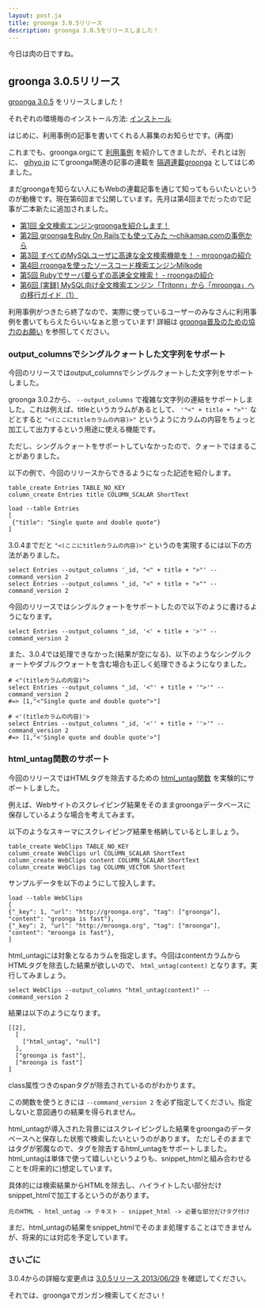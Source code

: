 ```yaml
---
layout: post.ja
title: groonga 3.0.5リリース
description: groonga 3.0.5をリリースしました！
---
```


今日は肉の日ですね。

groonga 3.0.5リリース
---------------------

[groonga 3.0.5](/ja/docs/news.html#release-3-0-5) をリリースしました！

それぞれの環境毎のインストール方法:
[インストール](/ja/docs/install.html)

はじめに、利用事例の記事を書いてくれる人募集のお知らせです。(再度)

これまでも、groonga.orgにて [利用事例](http://groonga.org/ja/users/)
を紹介してきましたが、それとは別に、 [gihyo.jp](http://gihyo.jp/)
にてgroonga関連の記事の連載を
[隔週連載groonga](http://gihyo.jp/dev/clip/01/groonga)
としてはじめました。

まだgroongaを知らない人にもWebの連載記事を通じて知ってもらいたいというのが動機です。現在第6回まで公開しています。先月は第4回までだったので記事が二本新たに追加されました。

-   [第1回
    全文検索エンジンgroongaを紹介します！](http://gihyo.jp/dev/clip/01/groonga/0001)
-   [第2回 groongaをRuby On Railsでも使ってみた
    ～chikamap.comの事例から](http://gihyo.jp/dev/clip/01/groonga/0002)
-   [第3回 すべてのMySQLユーザに高速な全文検索機能を！ -
    mroongaの紹介](http://gihyo.jp/dev/clip/01/groonga/0003)
-   [第4回
    rroongaを使ったソースコード検索エンジンMilkode](http://gihyo.jp/dev/clip/01/groonga/0004)
-   [第5回 Rubyでサーバ要らずの高速全文検索！ -
    rroongaの紹介](http://gihyo.jp/dev/clip/01/groonga/0005)
-   [第6回 [実録]
    MySQL向け全文検索エンジン「Tritonn」から「mroonga」への移行ガイド（1）](http://gihyo.jp/dev/clip/01/groonga/0006)

利用事例がつきたら終了なので、実際に使っているユーザーのみなさんに利用事例を書いてもらえたらいいなぁと思っています!
詳細は
[groonga普及のための協力のお願い](http://sourceforge.jp/projects/groonga/lists/archive/dev/2013-February/001186.html)
を参照してください。

### output_columnsでシングルクォートした文字列をサポート

今回のリリースではoutput_columnsでシングルクォートした文字列をサポートしました。

groonga 3.0.2から、 `--output_columns`
で複雑な文字列の連結をサポートしました。これは例えば、titleというカラムがあるとして、
`'"<" + title + ">"'` などとすると `"<(ここにtitleカラムの内容)>"`
というようにカラムの内容をちょっと加工して出力するという用途に使える機能です。

ただし、シングルクォートをサポートしていなかったので、クォートではまることがありました。

以下の例で、今回のリリースからできるようになった記述を紹介します。

    table_create Entries TABLE_NO_KEY
    column_create Entries title COLUMN_SCALAR ShortText

    load --table Entries
    [
     {"title": "Single quote and double quote"}
    ]

3.0.4までだと `"<(ここにtitleカラムの内容)>"`
というのを実現するには以下の方法がありました。

    select Entries --output_columns '_id, "<" + title + ">"' --command_version 2
    select Entries --output_columns "_id, "<" + title + ">"" --command_version 2

今回のリリースではシングルクォートをサポートしたので以下のように書けるようになります。

    select Entries --output_columns "_id, '<' + title + '>'" --command_version 2

また、3.0.4では処理できなかった(結果が空になる)、以下のようなシングルクォートやダブルクウォートを含む場合も正しく処理できるようになりました。

    # <"(titleカラムの内容)">
    select Entries --output_columns "_id, '<"' + title + '">'" --command_version 2
    #=> [1,"<"Single quote and double quote">"]

    # <'(titleカラムの内容)'>
    select Entries --output_columns "_id, '<'' + title + ''>'" --command_version 2
    #=> [1,"<'Single quote and double quote'>"]

### html_untag関数のサポート

今回のリリースではHTMLタグを除去するための
[html_untag関数](http://groonga.org/ja/docs/reference/functions/html_untag)
を実験的にサポートしました。

例えば、Webサイトのスクレイピング結果をそのままgroongaデータベースに保存しているような場合を考えてみます。

以下のようなスキーマにスクレイピング結果を格納しているとしましょう。

    table_create WebClips TABLE_NO_KEY
    column_create WebClips url COLUMN_SCALAR ShortText
    column_create WebClips content COLUMN_SCALAR ShortText
    column_create WebClips tag COLUMN_VECTOR ShortText

サンプルデータを以下のようにして投入します。

    load --table WebClips
    [
    {"_key": 1, "url": "http://groonga.org", "tag": ["groonga"], "content": "groonga is fast"},
    {"_key": 2, "url": "http://mroonga.org", "tag": ["mroonga"], "content": "mroonga is fast"},
    ]

html_untagには対象となるカラムを指定します。今回はcontentカラムからHTMLタグを除去した結果が欲しいので、
`html_untag(content)` となります。実行してみましょう。

    select WebClips --output_columns "html_untag(content)" --command_version 2

結果は以下のようになります。

    [[2],
      [
        ["html_untag", "null"]
      ],
      ["groonga is fast"],
      ["mroonga is fast"]
    ]

class属性つきのspanタグが除去されているのがわかります。

この関数を使うときには `--command_version 2`
を必ず指定してください。指定しないと意図通りの結果を得られません。

html_untagが導入された背景にはスクレイピングした結果をgroongaのデータベースへと保存した状態で検索したいというのがあります。
ただしそのままではタグが邪魔なので、タグを除去するhtml_untagをサポートしました。
html_untagは単体で使って嬉しいというよりも、snippet_htmlと組み合わせることを(将来的に)想定しています。

具体的には検索結果からHTMLを除去し、ハイライトしたい部分だけsnippet_htmlで加工するというのがあります。

    元のHTML - html_untag -> テキスト - snippet_html -> 必要な部分だけタグ付け

まだ、html_untagの結果をsnippet_htmlでそのまま処理することはできませんが、将来的には対応を予定しています。

### さいごに

3.0.4からの詳細な変更点は [3.0.5リリース
2013/06/29](/ja/docs/news.html#release-3-0-5) を確認してください。

それでは、groongaでガンガン検索してください！
